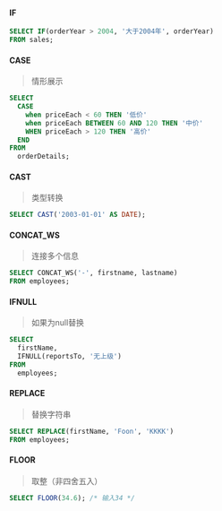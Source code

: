 #### IF
```sql
SELECT IF(orderYear > 2004, '大于2004年', orderYear) 
FROM sales;
```

#### CASE
> 情形展示
```sql
SELECT
  CASE
    when priceEach < 60 THEN '低价'
    when priceEach BETWEEN 60 AND 120 THEN '中价'
    WHEN priceEach > 120 THEN '高价'
  END
FROM
  orderDetails;
```


#### CAST
> 类型转换
```sql
SELECT CAST('2003-01-01' AS DATE);
```


#### CONCAT_WS
> 连接多个信息

```sql
SELECT CONCAT_WS('-', firstname, lastname)
FROM employees;
```


#### IFNULL
> 如果为null替换

```sql
SELECT
  firstName,
  IFNULL(reportsTo, '无上级')
FROM
  employees;
```


#### REPLACE
> 替换字符串
```sql
SELECT REPLACE(firstName, 'Foon', 'KKKK') 
FROM employees;
```


#### FLOOR
> 取整（非四舍五入）
```sql
SELECT FLOOR(34.6); /* 输入34 */
```





